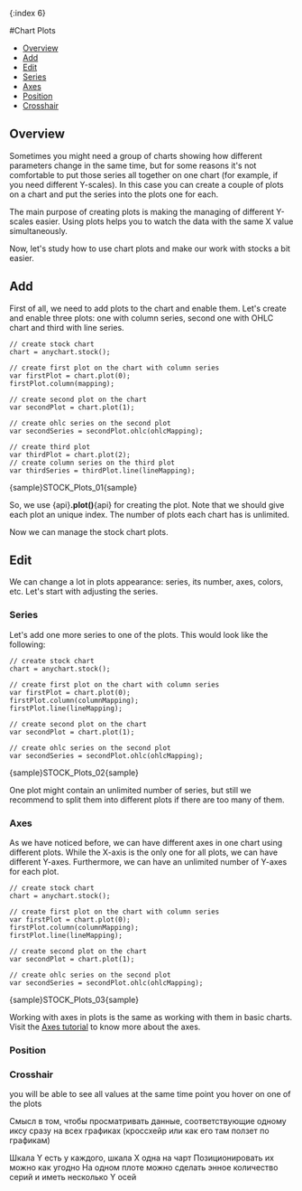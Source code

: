{:index 6}

#Chart Plots

* [Overview](#overview)
* [Add](#add)
* [Edit](#edit)
 * [Series](#series)
 * [Axes](#axes)
 * [Position](#position)
 * [Crosshair](#crosshair)

## Overview

Sometimes you might need a group of charts showing how different parameters change in the same time, but for some reasons it's not comfortable to put those series all together on one chart (for example, if you need different Y-scales). In this case you can create a couple of plots on a chart and put the series into the plots one for each. 

The main purpose of creating plots is making the managing of different Y-scales easier. Using plots helps you to watch the data with the same X value simultaneously.

Now, let's study how to use chart plots and make our work with stocks a bit easier.

## Add

First of all, we need to add plots to the chart and enable them. Let's create and enable three plots: one with column series, second one with OHLC chart and third with line series.

```
// create stock chart
chart = anychart.stock();

// create first plot on the chart with column series
var firstPlot = chart.plot(0);
firstPlot.column(mapping);

// create second plot on the chart
var secondPlot = chart.plot(1);

// create ohlc series on the second plot
var secondSeries = secondPlot.ohlc(ohlcMapping);

// create third plot
var thirdPlot = chart.plot(2);
// create column series on the third plot
var thirdSeries = thirdPlot.line(lineMapping);
```

{sample}STOCK\_Plots\_01{sample}

So, we use {api}**.plot()**{api} for creating the plot. Note that we should give each plot an unique index. The number of plots each chart has is unlimited.

Now we can manage the stock chart plots.

## Edit

We can change a lot in plots appearance: series, its number, axes, colors, etc. Let's start with adjusting the series.

### Series

Let's add one more series to one of the plots. This would look like the following:

```
// create stock chart
chart = anychart.stock();

// create first plot on the chart with column series
var firstPlot = chart.plot(0);
firstPlot.column(columnMapping);
firstPlot.line(lineMapping);

// create second plot on the chart
var secondPlot = chart.plot(1);

// create ohlc series on the second plot
var secondSeries = secondPlot.ohlc(ohlcMapping);
```

{sample}STOCK\_Plots\_02{sample}

One plot might contain an unlimited number of series, but still we recommend to split them into different plots if there are too many of them.


### Axes 

As we have noticed before, we can have different axes in one chart using different plots. While the X-axis is the only one for all plots, we can have different Y-axes. Furthermore, we can have an unlimited number of Y-axes for each plot.

```
// create stock chart
chart = anychart.stock();

// create first plot on the chart with column series
var firstPlot = chart.plot(0);
firstPlot.column(columnMapping);
firstPlot.line(lineMapping);

// create second plot on the chart
var secondPlot = chart.plot(1);

// create ohlc series on the second plot
var secondSeries = secondPlot.ohlc(ohlcMapping);
```

{sample}STOCK\_Plots\_03{sample}

Working with axes in plots is the same as working with them in basic charts. Visit the [Axes tutorial](../Axes_and_Grids/Axis_Basics) to know more about the axes.


### Position


### Crosshair

you will be able to see all values at the same time point you hover on one of the plots

Смысл в том, чтобы просматривать данные, соответствующие одному иксу сразу на всех графиках (кроссхейр или как его там ползет по графикам)

Шкала Y есть у каждого, шкала X одна на чарт
Позиционировать их можно как угодно
На одном плоте можно сделать энное количество серий и иметь несколько Y осей